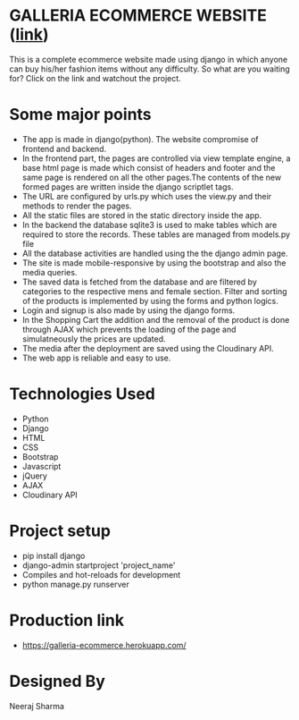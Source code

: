 # GALLERIA ECOMMERCE WEBSITE ([link](https://galleria-ecommerce.herokuapp.com/))
This is a complete ecommerce website made using django in which anyone can buy his/her fashion items without any difficulty. So what are you waiting for? Click on the link and watchout the project.

# Some major points
* The app is made in django(python). The website compromise of frontend and backend.
* In the frontend part, the pages are controlled via view template engine, a base html page is made which consist of headers and footer and the same page is rendered on all the other pages.The contents of the new formed pages are written inside the django scriptlet tags.
* The URL are configured by urls.py which uses the view.py and their methods to render the pages.
* All the static files are stored in the static directory inside the app.
* In the backend the database sqlite3 is used to make tables which are required to store the records. These tables are managed from models.py file
* All the database activities are handled using the the django admin page.
* The site is made mobile-responsive by using the bootstrap and also the media queries.
* The saved data is fetched from the database and are filtered by categories to the respective mens and female section.
Filter and sorting of the products is implemented by using the forms and python logics.
* Login and signup is also made by using the django forms.
* In the Shopping Cart the addition and the removal of the product is done through AJAX which prevents the loading of the page and simulatneously the prices are updated.
* The media after the deployment are saved using the Cloudinary API.
* The web app is reliable and easy to use.
# Technologies Used
* Python
* Django
* HTML
* CSS
* Bootstrap
* Javascript
* jQuery
* AJAX
* Cloudinary API
# Project setup
* pip install django
* django-admin startproject 'project_name'
* Compiles and hot-reloads for development
* python manage.py runserver
# Production link
* https://galleria-ecommerce.herokuapp.com/

# Designed By
Neeraj Sharma
